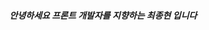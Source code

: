 ##### 안녕하세요 프론트 개발자를 지향하는 최종현 입니다


 

<!---
CJH0120/CJH0120 is a ✨ special ✨ repository because its `README.md` (this file) appears on your GitHub profile.
You can click the Preview link to take a look at your changes.
--->
